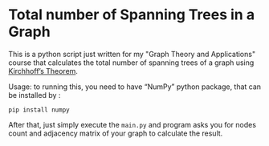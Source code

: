# Total number of Spanning Trees in a Graph
This is a python script just written for my "Graph Theory and Applications" course that calculates the total number of spanning trees of a graph using [Kirchhoff’s Theorem](https://en.wikipedia.org/wiki/Kirchhoff%27s_theorem).

 Usage:
to running this, you need to have “NumPy” python package, that can be installed by :

    pip install numpy

After that, just simply execute the `main.py` and program asks you for nodes count and adjacency matrix of your graph to calculate the result.
 
